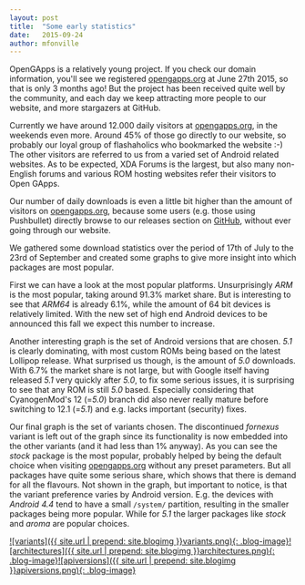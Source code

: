 ```yaml
---
layout: post
title:  "Some early statistics"
date:   2015-09-24
author: mfonville
---
```

OpenGApps is a relatively young project. If you check our domain information, you'll see we registered [opengapps.org](http://opengapps.org) at June 27th 2015, so that is only 3 months ago!
But the project has been received quite well by the community, and each day we keep attracting more people to our website, and more stargazers at GitHub.

Currently we have around 12.000 daily visitors at [opengapps.org](http://opengapps.org), in the weekends even more. Around 45% of those go directly to our website, so probably our loyal group of flashaholics who bookmarked the website :-)
The other visitors are referred to us from a varied set of Android related websites. As to be expected, XDA Forums is the largest, but also many non-English forums and various ROM hosting websites refer their visitors to Open GApps.

Our number of daily downloads is even a little bit higher than the amount of visitors on [opengapps.org](http://opengapps.org), because some users (e.g. those using Pushbullet) directly browse to our releases section on [GitHub](https://github.com/opengapps), without ever going through our website.

We gathered some download statistics over the period of 17th of July to the 23rd of September and created some graphs to give more insight into which packages are most popular.

First we can have a look at the most popular platforms. Unsurprisingly *ARM* is the most popular, taking around 91.3% market share. But is interesting to see that *ARM64* is already 6.1%, while the  amount of 64 bit devices is relatively limited. With the new set of high end Android devices to be announced this fall we expect this number to increase.

Another interesting graph is the set of Android versions that are chosen. *5.1* is clearly dominating, with most custom ROMs being based on the latest Lollipop release. What surprised us though, is the amount of *5.0* downloads. With 6.7% the market share is not large, but with Google itself having released *5.1* very quickly after *5.0*, to fix some serious issues, it is surprising to see that any ROM is still *5.0* based. Especially considering that CyanogenMod's 12 (=*5.0*) branch did also never really mature before switching to 12.1 (=*5.1*) and e.g. lacks important (security) fixes.

Our final graph is the set of variants chosen. The discontinued *fornexus* variant is left out of the graph since its functionality is now embedded into the other variants (and it had less than 1% anyway). As you can see the *stock* package is the most popular, probably helped by being the default choice when visiting [opengapps.org](http://opengapps.org) without any preset parameters. But all packages have quite some serious share, which shows that there is demand for all the flavours. Not shown in the graph, but important to notice, is that the variant preference varies by Android version. E.g. the devices with *Android 4.4* tend to have a small `/system/` partition, resulting in the smaller packages being more popular. While for *5.1* the larger packages like *stock* and *aroma* are popular choices.﻿

<a href="{{ site.url | prepend: site.blogimg }}variants.png" target="_blank">![variants]({{ site.url | prepend: site.blogimg }}variants.png){: .blog-image}</a><a href="{{ site.url | prepend: site.blogimg }}architectures.png" target="_blank">![architectures]({{ site.url | prepend: site.blogimg }}architectures.png){: .blog-image}</a><a href="{{ site.url | prepend: site.blogimg }}apiversions.png" target="_blank">![apiversions]({{ site.url | prepend: site.blogimg }}apiversions.png){: .blog-image}</a>
